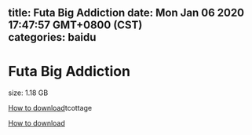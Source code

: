 
title: Futa Big Addiction
date: Mon Jan 06 2020 17:47:57 GMT+0800 (CST)    
categories: baidu
---

# Futa Big Addiction
size: 1.18 GB
 
 

[How to download](https://bpcam.bemobtrk.com/go/2ceec3aa-1ca2-46d6-b9ff-aaa5c184517c?jno=4206)tcottage
 

[How to download](https://bpcam.bemobtrk.com/go/2ceec3aa-1ca2-46d6-b9ff-aaa5c184517c?jno=4181)